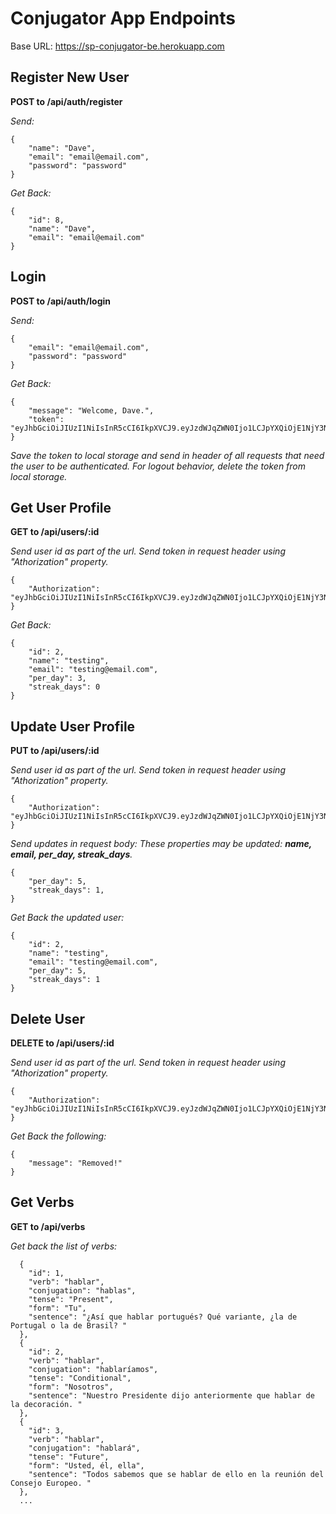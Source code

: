 # Conjugator App Endpoints

Base URL: https://sp-conjugator-be.herokuapp.com

## Register New User

**POST to /api/auth/register**

_Send:_

```
{
	"name": "Dave",
	"email": "email@email.com",
	"password": "password"
}
```

_Get Back:_

```
{
	"id": 8,
	"name": "Dave",
	"email": "email@email.com"
}
```

## Login

**POST to /api/auth/login**

_Send:_

```
{
	"email": "email@email.com",
	"password": "password"
}
```

_Get Back:_

```
{
	"message": "Welcome, Dave.",
	"token": "eyJhbGciOiJIUzI1NiIsInR5cCI6IkpXVCJ9.eyJzdWJqZWN0Ijo1LCJpYXQiOjE1NjY3Nzk1OTcsImV4cCI6MTU2Njg2NTk5N30.yFjcXl4OS3ielV0ROHZ2FhjS5s38JKqf2R2mwb5wA2o"
}
```

_Save the token to local storage and send in header of all requests that need the user to be authenticated._
_For logout behavior, delete the token from local storage._

## Get User Profile

**GET to /api/users/:id**

_Send user id as part of the url._
_Send token in request header using "Athorization" property._

```
{
	"Authorization": "eyJhbGciOiJIUzI1NiIsInR5cCI6IkpXVCJ9.eyJzdWJqZWN0Ijo1LCJpYXQiOjE1NjY3Nzk1OTcsImV4cCI6MTU2Njg2NTk5N30.yFjcXl4OS3ielV0ROHZ2FhjS5s38JKqf2R2mwb5wA2o"
}
```

_Get Back:_

```
{
	"id": 2,
	"name": "testing",
	"email": "testing@email.com",
	"per_day": 3,
	"streak_days": 0
}
```

## Update User Profile

**PUT to /api/users/:id**

_Send user id as part of the url._
_Send token in request header using "Athorization" property._

```
{
	"Authorization": "eyJhbGciOiJIUzI1NiIsInR5cCI6IkpXVCJ9.eyJzdWJqZWN0Ijo1LCJpYXQiOjE1NjY3Nzk1OTcsImV4cCI6MTU2Njg2NTk5N30.yFjcXl4OS3ielV0ROHZ2FhjS5s38JKqf2R2mwb5wA2o"
}
```

_Send updates in request body:_
_These properties may be updated: **name, email, per_day, streak_days**._

```
{
	"per_day": 5,
	"streak_days": 1,
}
```

_Get Back the updated user:_

```
{
	"id": 2,
	"name": "testing",
	"email": "testing@email.com",
	"per_day": 5,
	"streak_days": 1
}
```

## Delete User

**DELETE to /api/users/:id**

_Send user id as part of the url._
_Send token in request header using "Athorization" property._

```
{
	"Authorization": "eyJhbGciOiJIUzI1NiIsInR5cCI6IkpXVCJ9.eyJzdWJqZWN0Ijo1LCJpYXQiOjE1NjY3Nzk1OTcsImV4cCI6MTU2Njg2NTk5N30.yFjcXl4OS3ielV0ROHZ2FhjS5s38JKqf2R2mwb5wA2o"
}
```

_Get Back the following:_

```
{
	"message": "Removed!"
}
```

## Get Verbs

**GET to /api/verbs**

_Get back the list of verbs:_

```
  {
    "id": 1,
    "verb": "hablar",
    "conjugation": "hablas",
    "tense": "Present",
    "form": "Tu",
    "sentence": "¿Así que hablar portugués? Qué variante, ¿la de Portugal o la de Brasil? "
  },
  {
    "id": 2,
    "verb": "hablar",
    "conjugation": "hablaríamos",
    "tense": "Conditional",
    "form": "Nosotros",
    "sentence": "Nuestro Presidente dijo anteriormente que hablar de la decoración. "
  },
  {
    "id": 3,
    "verb": "hablar",
    "conjugation": "hablará",
    "tense": "Future",
    "form": "Usted, él, ella",
    "sentence": "Todos sabemos que se hablar de ello en la reunión del Consejo Europeo. "
  },
  ...
```
